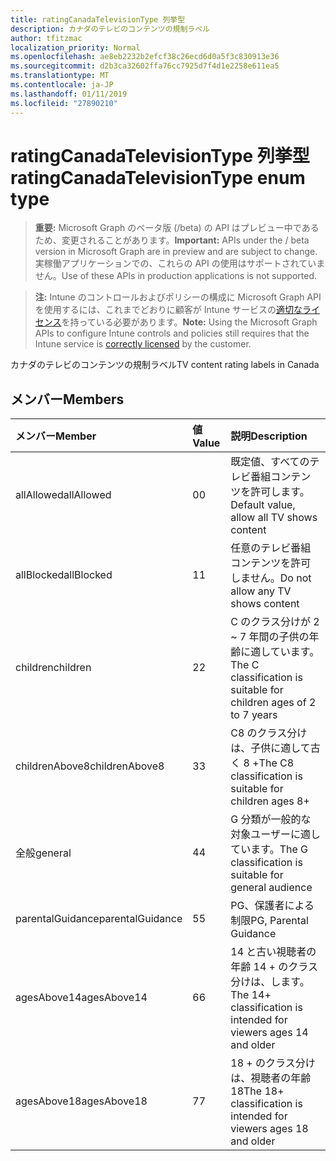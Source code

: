 ```yaml
---
title: ratingCanadaTelevisionType 列挙型
description: カナダのテレビのコンテンツの規制ラベル
author: tfitzmac
localization_priority: Normal
ms.openlocfilehash: ae8eb2232b2efcf38c26ecd6d0a5f3c830913e36
ms.sourcegitcommit: d2b3ca32602ffa76cc7925d7f4d1e2258e611ea5
ms.translationtype: MT
ms.contentlocale: ja-JP
ms.lasthandoff: 01/11/2019
ms.locfileid: "27890210"
---
```

# <a name="ratingcanadatelevisiontype-enum-type"></a><span data-ttu-id="9a215-103">ratingCanadaTelevisionType 列挙型</span><span class="sxs-lookup"><span data-stu-id="9a215-103">ratingCanadaTelevisionType enum type</span></span>

> <span data-ttu-id="9a215-104">**重要:** Microsoft Graph のベータ版 (/beta) の API はプレビュー中であるため、変更されることがあります。</span><span class="sxs-lookup"><span data-stu-id="9a215-104">**Important:** APIs under the / beta version in Microsoft Graph are in preview and are subject to change.</span></span> <span data-ttu-id="9a215-105">実稼働アプリケーションでの、これらの API の使用はサポートされていません。</span><span class="sxs-lookup"><span data-stu-id="9a215-105">Use of these APIs in production applications is not supported.</span></span>

> <span data-ttu-id="9a215-106">**注:** Intune のコントロールおよびポリシーの構成に Microsoft Graph API を使用するには、これまでどおりに顧客が Intune サービスの[適切なライセンス](https://go.microsoft.com/fwlink/?linkid=839381)を持っている必要があります。</span><span class="sxs-lookup"><span data-stu-id="9a215-106">**Note:** Using the Microsoft Graph APIs to configure Intune controls and policies still requires that the Intune service is [correctly licensed](https://go.microsoft.com/fwlink/?linkid=839381) by the customer.</span></span>

<span data-ttu-id="9a215-107">カナダのテレビのコンテンツの規制ラベル</span><span class="sxs-lookup"><span data-stu-id="9a215-107">TV content rating labels in Canada</span></span>
## <a name="members"></a><span data-ttu-id="9a215-108">メンバー</span><span class="sxs-lookup"><span data-stu-id="9a215-108">Members</span></span>
|<span data-ttu-id="9a215-109">メンバー</span><span class="sxs-lookup"><span data-stu-id="9a215-109">Member</span></span>|<span data-ttu-id="9a215-110">値</span><span class="sxs-lookup"><span data-stu-id="9a215-110">Value</span></span>|<span data-ttu-id="9a215-111">説明</span><span class="sxs-lookup"><span data-stu-id="9a215-111">Description</span></span>|
|:---|:---|:---|
|<span data-ttu-id="9a215-112">allAllowed</span><span class="sxs-lookup"><span data-stu-id="9a215-112">allAllowed</span></span>|<span data-ttu-id="9a215-113">0</span><span class="sxs-lookup"><span data-stu-id="9a215-113">0</span></span>|<span data-ttu-id="9a215-114">既定値、すべてのテレビ番組コンテンツを許可します。</span><span class="sxs-lookup"><span data-stu-id="9a215-114">Default value, allow all TV shows content</span></span>|
|<span data-ttu-id="9a215-115">allBlocked</span><span class="sxs-lookup"><span data-stu-id="9a215-115">allBlocked</span></span>|<span data-ttu-id="9a215-116">1</span><span class="sxs-lookup"><span data-stu-id="9a215-116">1</span></span>|<span data-ttu-id="9a215-117">任意のテレビ番組コンテンツを許可しません。</span><span class="sxs-lookup"><span data-stu-id="9a215-117">Do not allow any TV shows content</span></span>|
|<span data-ttu-id="9a215-118">children</span><span class="sxs-lookup"><span data-stu-id="9a215-118">children</span></span>|<span data-ttu-id="9a215-119">2</span><span class="sxs-lookup"><span data-stu-id="9a215-119">2</span></span>|<span data-ttu-id="9a215-120">C のクラス分けが 2 ~ 7 年間の子供の年齢に適しています。</span><span class="sxs-lookup"><span data-stu-id="9a215-120">The C classification is suitable for children ages of 2 to 7 years</span></span>|
|<span data-ttu-id="9a215-121">childrenAbove8</span><span class="sxs-lookup"><span data-stu-id="9a215-121">childrenAbove8</span></span>|<span data-ttu-id="9a215-122">3</span><span class="sxs-lookup"><span data-stu-id="9a215-122">3</span></span>|<span data-ttu-id="9a215-123">C8 のクラス分けは、子供に適して古く 8 +</span><span class="sxs-lookup"><span data-stu-id="9a215-123">The C8 classification is suitable for children ages 8+</span></span>|
|<span data-ttu-id="9a215-124">全般</span><span class="sxs-lookup"><span data-stu-id="9a215-124">general</span></span>|<span data-ttu-id="9a215-125">4</span><span class="sxs-lookup"><span data-stu-id="9a215-125">4</span></span>|<span data-ttu-id="9a215-126">G 分類が一般的な対象ユーザーに適しています。</span><span class="sxs-lookup"><span data-stu-id="9a215-126">The G classification is suitable for general audience</span></span>|
|<span data-ttu-id="9a215-127">parentalGuidance</span><span class="sxs-lookup"><span data-stu-id="9a215-127">parentalGuidance</span></span>|<span data-ttu-id="9a215-128">5</span><span class="sxs-lookup"><span data-stu-id="9a215-128">5</span></span>|<span data-ttu-id="9a215-129">PG、保護者による制限</span><span class="sxs-lookup"><span data-stu-id="9a215-129">PG, Parental Guidance</span></span>|
|<span data-ttu-id="9a215-130">agesAbove14</span><span class="sxs-lookup"><span data-stu-id="9a215-130">agesAbove14</span></span>|<span data-ttu-id="9a215-131">6</span><span class="sxs-lookup"><span data-stu-id="9a215-131">6</span></span>|<span data-ttu-id="9a215-132">14 と古い視聴者の年齢 14 + のクラス分けは、します。</span><span class="sxs-lookup"><span data-stu-id="9a215-132">The 14+ classification is intended for viewers ages 14 and older</span></span>|
|<span data-ttu-id="9a215-133">agesAbove18</span><span class="sxs-lookup"><span data-stu-id="9a215-133">agesAbove18</span></span>|<span data-ttu-id="9a215-134">7</span><span class="sxs-lookup"><span data-stu-id="9a215-134">7</span></span>|<span data-ttu-id="9a215-135">18 + のクラス分けは、視聴者の年齢 18</span><span class="sxs-lookup"><span data-stu-id="9a215-135">The 18+ classification is intended for viewers ages 18 and older</span></span>|





